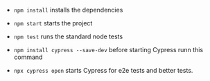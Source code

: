 - `npm install` installs the dependencies

- `npm start` starts the project

- `npm test` runs the standard node tests

- `npm install cypress --save-dev` before starting Cypress runn this command

- `npx cypress open` starts Cypress for e2e tests and better tests.